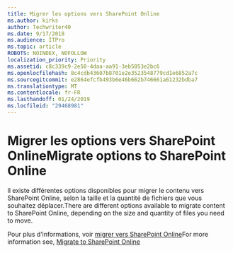 ```yaml
---
title: Migrer les options vers SharePoint Online
ms.author: kirks
author: Techwriter40
ms.date: 9/17/2018
ms.audience: ITPro
ms.topic: article
ROBOTS: NOINDEX, NOFOLLOW
localization_priority: Priority
ms.assetid: c8c339c9-2e50-4daa-aa91-3eb5053e2bc6
ms.openlocfilehash: 8c4cdb43607b8701e2e3523548779cd1e6852a7c
ms.sourcegitcommit: e2864efcfb493b6e46b662b746661a61232bdba7
ms.translationtype: MT
ms.contentlocale: fr-FR
ms.lasthandoff: 01/24/2019
ms.locfileid: "29468981"
---
```

# <a name="migrate-options-to-sharepoint-online"></a><span data-ttu-id="3a5dd-102">Migrer les options vers SharePoint Online</span><span class="sxs-lookup"><span data-stu-id="3a5dd-102">Migrate options to SharePoint Online</span></span>

<span data-ttu-id="3a5dd-103">Il existe différentes options disponibles pour migrer le contenu vers SharePoint Online, selon la taille et la quantité de fichiers que vous souhaitez déplacer.</span><span class="sxs-lookup"><span data-stu-id="3a5dd-103">There are different options available to migrate content to SharePoint Online, depending on the size and quantity of files you need to move.</span></span>
  
<span data-ttu-id="3a5dd-104">Pour plus d’informations, voir [migrer vers SharePoint Online](https://go.microsoft.com/fwlink/?linkid-2022029)</span><span class="sxs-lookup"><span data-stu-id="3a5dd-104">For more information see, [Migrate to SharePoint Online](https://go.microsoft.com/fwlink/?linkid-2022029)</span></span>
  

